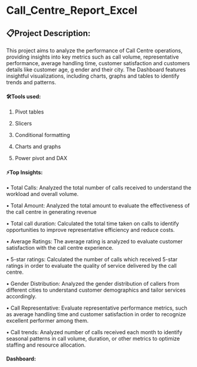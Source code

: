 # Call_Centre_Report_Excel

## 📋Project Description:

This project aims to analyze the performance of Call Centre operations, 
providing insights into key metrics such as call volume, representative performance, 
average handling time, customer satisfaction and customers details like customer age, g
ender and their city.  The Dashboard features insightful visualizations, including charts,
graphs and tables to identify trends and patterns.

#### 🛠️Tools used:
1.	Pivot tables

2.	Slicers

3.	Conditional formatting

4.	Charts and graphs

5.	Power pivot and DAX
   
#### ⚡️Top Insights:

•	Total Calls: Analyzed the total number of calls received to understand the workload and overall volume.

•	Total Amount: Analyzed the total amount to evaluate the effectiveness of the call centre in generating revenue

•	Total call duration: Calculated the total time taken on calls to identify opportunities to improve representative efficiency and reduce costs.

•	Average Ratings:  The average rating is analyzed to evaluate customer satisfaction with the call centre experience.

•	5-star ratings:  Calculated the number of calls which received 5-star ratings in order to evaluate the quality of service delivered by the call centre.

•	Gender Distribution: Analyzed the gender distribution of callers from different cities to understand customer demographics and tailor services accordingly.

•	Call Representative:  Evaluate representative performance metrics, such as average handling time and customer satisfaction in order to recognize excellent performer among them.

•	Call trends: Analyzed number of calls received each month to identify seasonal patterns in call volume, duration, or other metrics to optimize staffing and resource allocation.

#### Dashboard:
